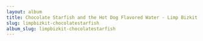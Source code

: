 ```yaml
---
layout: album
title: Chocolate Starfish and the Hot Dog Flavored Water - Limp Bizkit
slug: limpbizkit-chocolatestarfish
album_slug: limpbizkit-chocolatestarfish
---
```

